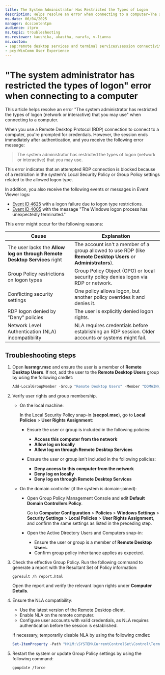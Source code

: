 ```yaml
---
title: The System Administrator Has Restricted the Types of Logon
description: Helps resolve an error when connecting to a computer—The system administrator has restricted the types of logon (network or interactive).
ms.date: 06/04/2025
manager: dcscontentpm
audience: itpro
ms.topic: troubleshooting
ms.reviewer: kaushika, akastha, narafa, v-lianna
ms.custom:
- sap:remote desktop services and terminal services\session connectivity
- pcy:WinComm User Experience
---
```

# "The system administrator has restricted the types of logon" error when connecting to a computer

This article helps resolve an error "The system administrator has restricted the types of logon (network or interactive) that you may use" when connecting to a computer.

When you use a Remote Desktop Protocol (RDP) connection to connect to a computer, you're prompted for credentials. However, the session ends immediately after authentication, and you receive the following error message:

> The system administrator has restricted the types of logon (network or interactive) that you may use.

This error indicates that an attempted RDP connection is blocked because of a restriction in the system's Local Security Policy or Group Policy settings related to the allowed logon type.

In addition, you also receive the following events or messages in Event Viewer logs:

- [Event ID 4625](/previous-versions/windows/it-pro/windows-10/security/threat-protection/auditing/event-4625) with a logon failure due to logon type restrictions.
- [Event ID 4005](/answers/questions/389027/winlogon-error-4005) with the message "The Windows logon process has unexpectedly terminated."

This error might occur for the following reasons:

|Cause  |Explanation  |
|---------|---------|
|The user lacks the **Allow log on through Remote Desktop Services** right     |The account isn't a member of a group allowed to use RDP (like **Remote Desktop Users** or **Administrators**).         |
|Group Policy restrictions on logon types     |Group Policy Object (GPO) or local security policy denies logon via RDP or network.         |
|Conflicting security settings     |One policy allows logon, but another policy overrides it and denies it.|
|RDP logon denied by "Deny" policies     |The user is explicitly denied logon rights.    |
|Network Level Authentication (NLA) incompatibility     |NLA requires credentials before establishing an RDP session. Older accounts or systems might fail.         |

## Troubleshooting steps

1. Open **lusrmgr.msc** and ensure the user is a member of **Remote Desktop Users**. If not, add the user to the **Remote Desktop Users** group by using the following cmdlet:

    ```Powershell
    Add-LocalGroupMember -Group "Remote Desktop Users" -Member "DOMAIN\Username"
    ```

2. Verify user rights and group membership.

    - On the local machine:

        In the Local Security Policy snap-in (**secpol.msc**), go to **Local Policies** > **User Rights Assignment**:

        - Ensure the user or group is included in the following policies:

            - **Access this computer from the network**
            - **Allow log on locally**
            - **Allow log on through Remote Desktop Services**

        - Ensure the user or group isn't included in the following policies:

            - **Deny access to this computer from the network**
            - **Deny log on locally**
            - **Deny log on through Remote Desktop Services**

    - On the domain controller (if the system is domain-joined):

        - Open Group Policy Management Console and edit **Default Domain Controllers Policy**.

            Go to **Computer Configuration** > **Policies** > **Windows Settings** > **Security Settings** > **Local Policies** > **User Rights Assignment**, and confirm the same settings as listed in the preceding step.

        - Open the Active Directory Users and Computers snap-in:

            - Ensure the user or group is a member of **Remote Desktop Users**.
            - Confirm group policy inheritance applies as expected.

3. Check the effective Group Policy. Run the following command to generate a report with the Resultant Set of Policy information:

    ```console
    gpresult /h report.html
    ```

    Open the report and verify the relevant logon rights under **Computer Details**.

4. Ensure the NLA compatibility:

    - Use the latest version of the Remote Desktop client.
    - Enable NLA on the remote computer.
    - Configure user accounts with valid credentials, as NLA requires authentication before the session is established.

    If necessary, temporarily disable NLA by using the following cmdlet:

    ```powershell
    Set-ItemProperty -Path "HKLM:\SYSTEM\CurrentControlSet\Control\Terminal Server\WinStations\RDP-Tcp" -Name "UserAuthentication" -Value 0
    ```

5. Restart the system or update Group Policy settings by using the following command:

    ```console
    gpupdate /force
    ```
